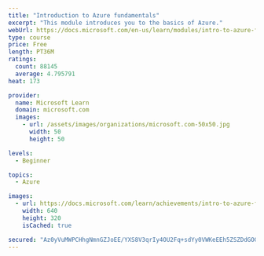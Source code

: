 ```yaml
---
title: "Introduction to Azure fundamentals"
excerpt: "This module introduces you to the basics of Azure."
webUrl: https://docs.microsoft.com/en-us/learn/modules/intro-to-azure-fundamentals/
type: course
price: Free
length: PT36M
ratings:
  count: 88145
  average: 4.795791
heat: 173

provider:
  name: Microsoft Learn
  domain: microsoft.com
  images:
    - url: /assets/images/organizations/microsoft.com-50x50.jpg
      width: 50
      height: 50

levels:
  - Beginner

topics:
  - Azure

images:
  - url: https://docs.microsoft.com/learn/achievements/intro-to-azure-fundamentals-social.png
    width: 640
    height: 320
    isCached: true

secured: "Az0yVuMWPCHhgNmnGZJoEE/YXS8V3qrIy4OU2Fq+sdYy0VWKeEEh5ZSZDdGOGY4UQTPzEZ0ZO19dS3iDJKs/xAKTPUjrvUcvYmQPDW9PEatod7uYUEvNANb40mfZs2s0STnbI1ZI3zRWPVFEZnoIBWb9KKVN8+mXr+Oyi2P0hak5GILJUm/knxSiXhWhO37iKCW/MFcupvbFs+XrXaqjjci0GMvaxjB60gHfburVZKpUuQIdvUKTKiZC7J9dUTn4O/HMyuVbJC3XdG+hgYsatt8/WoLSW7IaO9Ttp/j3+fHjiFapUBmF5LwPwjwV6LaId6p7nT3+1RTbyia8+sa3rHFRThdifqROuSZIykBxNQps5mTgXbJDnBHfRldMKyLMgoWAJFGm0tLBiARibtNKLEJPhoQosOgcGihA/43L9SOFkk6UIjSvdzHUu4B1EfTG;hhp9nOhlZXpw1Q8CkDm34w=="
---
```


